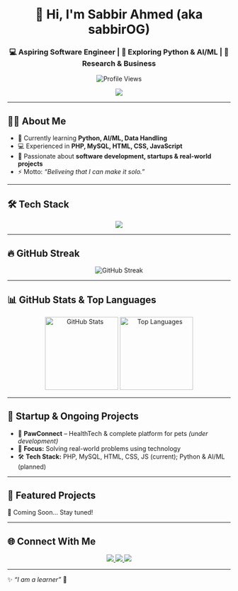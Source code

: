 <!-- ========================= -->
<!-- Typing Header -->
<!-- ========================= -->
<h1 align="center">👋 Hi, I'm Sabbir Ahmed (aka <b>sabbirOG</b>)</h1>
<h3 align="center">
💻 Aspiring Software Engineer | 🌱 Exploring Python & AI/ML | 🚀 Research & Business
</h3>
<p align="center">
  <img src="https://komarev.com/ghpvc/?username=sabbirOG" alt="Profile Views"/>
</p>

<p align="center">
  <img src="https://readme-typing-svg.herokuapp.com?color=%2360A5FA&lines=Full+Stack+Developer;Always+Learning+and+Building;Building+Real-World+Projects+🚀&center=true&width=500&height=45" />
</p>

---

## 🧑‍💻 About Me
- 🌱 Currently learning **Python, AI/ML, Data Handling**
- 💻 Experienced in **PHP, MySQL, HTML, CSS, JavaScript**
- 🚀 Passionate about **software development, startups & real-world projects**
- ⚡ Motto: *“Beliveing that I can make it solo.”*

---

## 🛠️ Tech Stack
<p align="center">
  <img src="https://skillicons.dev/icons?i=php,mysql,html,css,js,python,git,github,vscode,figma&perline=6" />
</p>

---

## 🔥 GitHub Streak
<p align="center">
  <img 
       src="https://streak-stats.demolab.com?user=sabbirOG&theme=tokyonight&hide_border=true&border_radius=10" 
       alt="GitHub Streak" 
  />
</p>

---

## 📊 GitHub Stats & Top Languages
<p align="center">
  <img src="https://github-readme-stats.vercel.app/api?username=sabbirOG&show_icons=true&theme=tokyonight&hide_border=true&border_radius=10" alt="GitHub Stats" height="165"/>
  <img src="https://github-readme-stats.vercel.app/api/top-langs/?username=sabbirOG&layout=compact&hide_border=true&theme=tokyonight&border_radius=10&langs_count=8&hide=cmake,shell" alt="Top Languages" height="165"/>
</p>

---

## 🚀 Startup & Ongoing Projects
- 🐾 **PawConnect** – HealthTech & complete platform for pets *(under development)*  
- 🎯 **Focus:** Solving real-world problems using technology  
- 🛠️ **Tech Stack:** PHP, MySQL, HTML, CSS, JS (current); Python & AI/ML (planned)  

---

## 🌟 Featured Projects
🚧 Coming Soon... Stay tuned!  

---

## 🌐 Connect With Me
<p align="center">
  <a href="https://github.com/sabbirOG" target="_blank">
    <img src="https://img.shields.io/badge/GitHub-100000?style=for-the-badge&logo=github&logoColor=white"/>
  </a>
  <a href="https://www.linkedin.com/in/sabbirgg/" target="_blank">
    <img src="https://img.shields.io/badge/LinkedIn-0A66C2?style=for-the-badge&logo=linkedin&logoColor=white"/>
  </a>
  <a href="https://sabbir-ahmed-portfolio.netlify.app/" target="_blank">
    <img src="https://img.shields.io/badge/Portfolio-FF5722?style=for-the-badge&logo=vercel&logoColor=white"/>
  </a>
</p>

---

✨ _“I am a learner”_ 🚀
